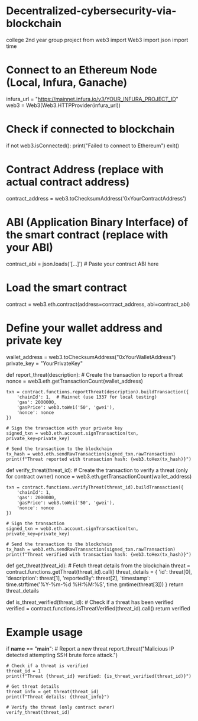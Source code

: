 # Decentralized-cybersecurity-via-blockchain
college 2nd year group project
from web3 import Web3
import json
import time

# Connect to an Ethereum Node (Local, Infura, Ganache)
infura_url = "https://mainnet.infura.io/v3/YOUR_INFURA_PROJECT_ID"
web3 = Web3(Web3.HTTPProvider(infura_url))

# Check if connected to blockchain
if not web3.isConnected():
    print("Failed to connect to Ethereum")
    exit()

# Contract Address (replace with actual contract address)
contract_address = web3.toChecksumAddress('0xYourContractAddress')

# ABI (Application Binary Interface) of the smart contract (replace with your ABI)
contract_abi = json.loads('[...]')  # Paste your contract ABI here

# Load the smart contract
contract = web3.eth.contract(address=contract_address, abi=contract_abi)

# Define your wallet address and private key
wallet_address = web3.toChecksumAddress("0xYourWalletAddress")
private_key = "YourPrivateKey"

def report_threat(description):
    # Create the transaction to report a threat
    nonce = web3.eth.getTransactionCount(wallet_address)
    
    txn = contract.functions.reportThreat(description).buildTransaction({
        'chainId': 1,  # Mainnet (use 1337 for local testing)
        'gas': 2000000,
        'gasPrice': web3.toWei('50', 'gwei'),
        'nonce': nonce
    })
    
    # Sign the transaction with your private key
    signed_txn = web3.eth.account.signTransaction(txn, private_key=private_key)
    
    # Send the transaction to the blockchain
    tx_hash = web3.eth.sendRawTransaction(signed_txn.rawTransaction)
    print(f"Threat reported with transaction hash: {web3.toHex(tx_hash)}")

def verify_threat(threat_id):
    # Create the transaction to verify a threat (only for contract owner)
    nonce = web3.eth.getTransactionCount(wallet_address)
    
    txn = contract.functions.verifyThreat(threat_id).buildTransaction({
        'chainId': 1,
        'gas': 2000000,
        'gasPrice': web3.toWei('50', 'gwei'),
        'nonce': nonce
    })
    
    # Sign the transaction
    signed_txn = web3.eth.account.signTransaction(txn, private_key=private_key)
    
    # Send the transaction to the blockchain
    tx_hash = web3.eth.sendRawTransaction(signed_txn.rawTransaction)
    print(f"Threat verified with transaction hash: {web3.toHex(tx_hash)}")

def get_threat(threat_id):
    # Fetch threat details from the blockchain
    threat = contract.functions.getThreat(threat_id).call()
    threat_details = {
        'id': threat[0],
        'description': threat[1],
        'reportedBy': threat[2],
        'timestamp': time.strftime('%Y-%m-%d %H:%M:%S', time.gmtime(threat[3]))
    }
    return threat_details

def is_threat_verified(threat_id):
    # Check if a threat has been verified
    verified = contract.functions.isThreatVerified(threat_id).call()
    return verified

# Example usage
if __name__ == "__main__":
    # Report a new threat
    report_threat("Malicious IP detected attempting SSH brute force attack.")
    
    # Check if a threat is verified
    threat_id = 1
    print(f"Threat {threat_id} verified: {is_threat_verified(threat_id)}")
    
    # Get threat details
    threat_info = get_threat(threat_id)
    print(f"Threat details: {threat_info}")
    
    # Verify the threat (only contract owner)
    verify_threat(threat_id)
